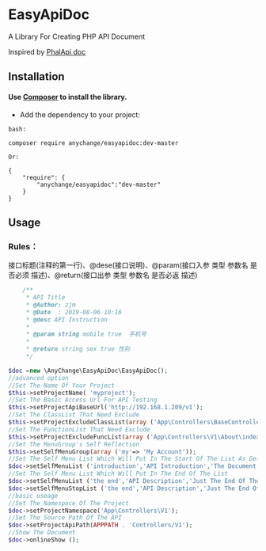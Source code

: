 # EasyApiDoc

A Library For Creating PHP API Document

Inspired by [PhalApi doc]( http://demo.phalapi.net/docs.php)

## Installation

#### Use [Composer](https://getcomposer.org/) to install the library.

- Add the dependency to your project:

```
bash:

composer require anychange/easyapidoc:dev-master

Or:

{
    "require": {
        "anychange/easyapidoc":"dev-master"
    }
}

```
  
## Usage

### Rules：
接口标题(注释的第一行)、@dese(接口说明)、@param(接口入参 类型 参数名 是否必须 描述)、@return(接口出参 类型 参数名 是否必返 描述)
```php
    /**
     * API Title
     * @Author: zjm
     * @Date  : 2019-08-06 10:16
     * @desc API Instruction
     *
     * @param string mobile true  手机号
     *
     * @return string sex true 性别
     */
```
```php
$doc =new \AnyChange\EasyApiDoc\EasyApiDoc();
//advanced option
//Set The Name Of Your Project
$this->setProjectName( 'myproject');
//Set The Basic Access Url For API Testing 
$this->setProjectApiBaseUrl('http://192.168.1.209/v1');
//Set The ClassList That Need Exclude
$this->setProjectExcludeClassList(array ('App\Controllers\BaseController'));
//Set The FunctionList That Need Exclude
$this->setProjectExcludeFuncList(array ('App\Controllers\V1\About\index'));
//Set The MenuGroup's Self Reflection
$this->setSelfMenuGroup(array ('my'=> 'My Account'));
//Set The Self Menu List Which Will Put In The Start Of The List As Default
$doc->setSelfMenuList ('introduction','API Introduction','The Document Is For The Developer');
//Set The Self Menu List Which Will Put In The End Of The List
$doc->setSelfMenuList ('the end','API Description','Just The End Of The Document','code instruction',array(array('Error Code','Error Message'),array('404','Not Fount')),'stop');
$doc->setSelfMenuStopList ('the end','API Description','Just The End Of The Document','',array(),'stop');
//basic useage
//Set The Namespace Of The Project
$doc->setProjectNamespace('App\Controllers\V1');
//Set The Source Path Of The API
$doc->setProjectApiPath(APPPATH . 'Controllers/V1');
//Show The Document
$doc->onlineShow ();
```






